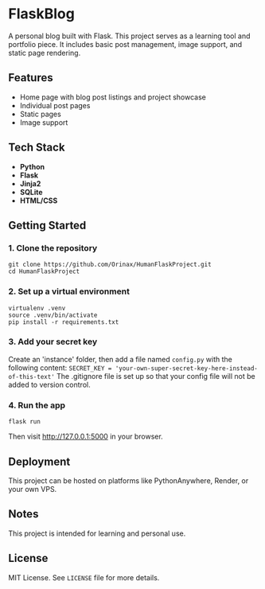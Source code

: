 # FlaskBlog

A personal blog built with Flask. This project serves as a learning tool and portfolio piece. It includes basic post management, image support, and static page rendering.

## Features

- Home page with blog post listings and project showcase
- Individual post pages
- Static pages
- Image support

## Tech Stack

- **Python**
- **Flask**
- **Jinja2**
- **SQLite**
- **HTML/CSS**

## Getting Started

### 1. Clone the repository

```
git clone https://github.com/Orinax/HumanFlaskProject.git
cd HumanFlaskProject
```

### 2. Set up a virtual environment

```
virtualenv .venv
source .venv/bin/activate
pip install -r requirements.txt
```

### 3. Add your secret key

Create an 'instance' folder, then add a file named `config.py` with the following content:
`SECRET_KEY = 'your-own-super-secret-key-here-instead-of-this-text'`
The .gitignore file is set up so that your config file will not be added to
version control.

### 4. Run the app

`flask run`

Then visit http://127.0.0.1:5000 in your browser.

## Deployment
This project can be hosted on platforms like PythonAnywhere, Render, or your
own VPS.

## Notes
This project is intended for learning and personal use.

## License
MIT License. See `LICENSE` file for more details.
